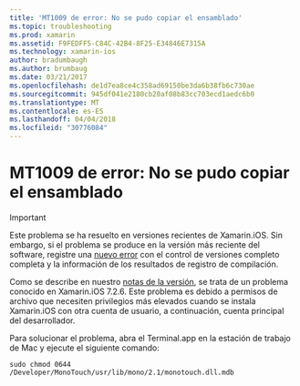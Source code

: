 ```yaml
---
title: 'MT1009 de error: No se pudo copiar el ensamblado'
ms.topic: troubleshooting
ms.prod: xamarin
ms.assetid: F9FEDFF5-C84C-42B4-8F25-E34846E7315A
ms.technology: xamarin-ios
author: bradumbaugh
ms.author: brumbaug
ms.date: 03/21/2017
ms.openlocfilehash: de1d7ea8ce4c358ad69150be3da6b38fb6c730ae
ms.sourcegitcommit: 945df041e2180cb20af08b83cc703ecd1aedc6b0
ms.translationtype: MT
ms.contentlocale: es-ES
ms.lasthandoff: 04/04/2018
ms.locfileid: "30776084"
---
```

# <a name="error-mt1009-could-not-copy-the-assembly"></a>MT1009 de error: No se pudo copiar el ensamblado

> [!IMPORTANT]
> Este problema se ha resuelto en versiones recientes de Xamarin.iOS. Sin embargo, si el problema se produce en la versión más reciente del software, registre una [nuevo error](~/cross-platform/troubleshooting/questions/howto-file-bug.md) con el control de versiones completo completa y la información de los resultados de registro de compilación.

Como se describe en nuestro [notas de la versión](https://developer.xamarin.com/releases/ios/xamarin.ios_7/xamarin.ios_7.2/), se trata de un problema conocido en Xamarin.iOS 7.2.6. Este problema es debido a permisos de archivo que necesiten privilegios más elevados cuando se instala Xamarin.iOS con otra cuenta de usuario, a continuación, cuenta principal del desarrollador.

Para solucionar el problema, abra el Terminal.app en la estación de trabajo de Mac y ejecute el siguiente comando:

`sudo chmod 0644 /Developer/MonoTouch/usr/lib/mono/2.1/monotouch.dll.mdb`

